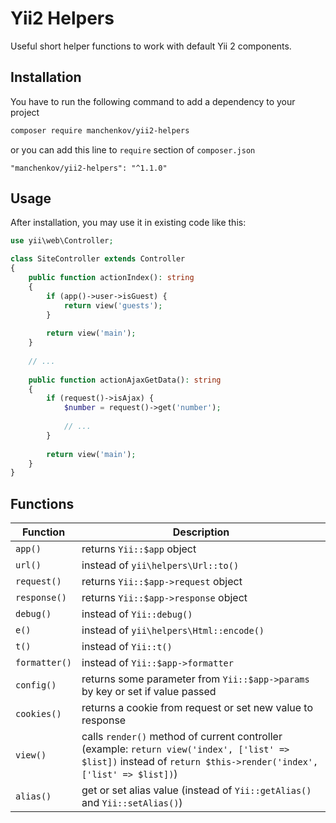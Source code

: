 # Yii2 Helpers

Useful short helper functions to work with default Yii 2 components.

## Installation

You have to run the following command to add a dependency to your project

```bash
composer require manchenkov/yii2-helpers
```

or you can add this line to `require` section of `composer.json`

```
"manchenkov/yii2-helpers": "^1.1.0"
```

## Usage

After installation, you may use it in existing code like this:

```php
use yii\web\Controller;

class SiteController extends Controller 
{
    public function actionIndex(): string
    {
        if (app()->user->isGuest) {
            return view('guests');
        }
        
        return view('main');
    }
    
    // ...
    
    public function actionAjaxGetData(): string
    {
        if (request()->isAjax) {
            $number = request()->get('number');
            
            // ...
        }
        
        return view('main');
    }
}
```

## Functions

| Function      | Description |
| ------------- | ----------- |
| `app()`       | returns `Yii::$app` object |
| `url()`       | instead of `yii\helpers\Url::to()` |
| `request()`   | returns `Yii::$app->request` object |
| `response()`  | returns `Yii::$app->response` object |
| `debug()`     | instead of `Yii::debug()` |
| `e()`         | instead of `yii\helpers\Html::encode()` |
| `t()`         | instead of `Yii::t()` |
| `formatter()` | instead of `Yii::$app->formatter` |
| `config()`    | returns some parameter from `Yii::$app->params` by key or set if value passed |
| `cookies()`   | returns a cookie from request or set new value to response |
| `view()`      | calls `render()` method of current controller (example: `return view('index', ['list' => $list])` instead of `return $this->render('index', ['list' => $list])`) |
| `alias()`     | get or set alias value (instead of `Yii::getAlias()` and `Yii::setAlias()`) |